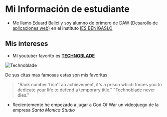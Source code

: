# Mi Información de estudiante

 - Me llamo Eduard Balici y soy alumno de primero de [DAW (Desarollo de aplicaciones web)](https://portal.edu.gva.es/iesbenigaslo/wp-content/uploads/sites/1168/2024/07/daw2-2.pdf) en el instituto [IES BENIGASLO](https://portal.edu.gva.es/iesbenigaslo/)

## Mis intereses
 - MI youtuber favorito es [**TECHNOBLADE**](https://www.youtube.com/@technoblade)


![Technoblade](https://static.wikia.nocookie.net/qsmp/images/c/cc/Techno.Skin.png/revision/latest?cb=20230518032249)

 De sus citas mas famosas estas son mis favoritas
  
>"Rank number 1 isn't an achievement, it's a prison which forces you to dedicate your life to defend a temporary title."
>"Technoblade never dies."


- Recientemente he empezado a jugar a God Of War un videojuego de la empresa _Santa Monica Studio_

